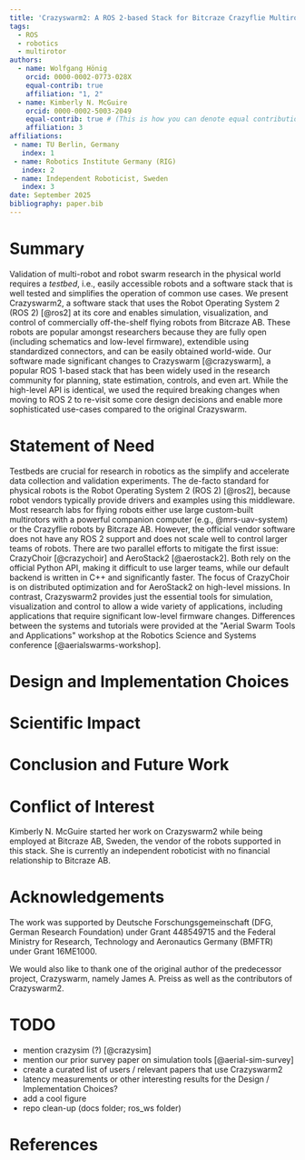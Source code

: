 ```yaml
---
title: 'Crazyswarm2: A ROS 2-based Stack for Bitcraze Crazyflie Multirotor Robots'
tags:
  - ROS
  - robotics
  - multirotor
authors:
  - name: Wolfgang Hönig
    orcid: 0000-0002-0773-028X
    equal-contrib: true
    affiliation: "1, 2"
  - name: Kimberly N. McGuire 
    orcid: 0000-0002-5003-2049
    equal-contrib: true # (This is how you can denote equal contributions between multiple authors)
    affiliation: 3
affiliations:
 - name: TU Berlin, Germany
   index: 1
 - name: Robotics Institute Germany (RIG)
   index: 2
 - name: Independent Roboticist, Sweden
   index: 3
date: September 2025
bibliography: paper.bib
---
```


<!-- Compile using:

docker run --rm --volume $PWD:/data --user $(id -u):$(id -g) --env JOURNAL=joss openjournals/inara
-->

<!-- Relevant JOSS example papers:

- https://joss.theoj.org/papers/10.21105/joss.07481
- https://joss.theoj.org/papers/10.21105/joss.07473
- https://joss.theoj.org/papers/10.21105/joss.06771
- https://joss.theoj.org/papers/10.21105/joss.05647
-->

# Summary

Validation of multi-robot and robot swarm research in the physical world requires a *testbed*, i.e., easily accessible robots and a software stack that is well tested and simplifies the operation of common use cases.
We present Crazyswarm2, a software stack that uses the Robot Operating System 2 (ROS 2) [@ros2] at its core and enables simulation, visualization, and control of commercially off-the-shelf flying robots from Bitcraze AB.
These robots are popular amongst researchers because they are fully open (including schematics and low-level firmware), extendible using standardized connectors, and can be easily obtained world-wide.
Our software made significant changes to Crazyswarm [@crazyswarm], a popular ROS 1-based stack that has been widely used in the research community for planning, state estimation, controls, and even art.
While the high-level API is identical, we used the required breaking changes when moving to ROS 2 to re-visit some core design decisions and enable more sophisticated use-cases compared to the original Crazyswarm.

# Statement of Need

Testbeds are crucial for research in robotics as the simplify and accelerate data collection and validation experiments.
The de-facto standard for physical robots is the Robot Operating System 2 (ROS 2) [@ros2], because robot vendors typically provide drivers and examples using this middleware. 
Most research labs for flying robots either use large custom-built multirotors with a powerful companion computer (e.g., @mrs-uav-system) or the Crazyflie robots by Bitcraze AB.
However, the official vendor software does not have any ROS 2 support and does not scale well to control larger teams of robots.
There are two parallel efforts to mitigate the first issue: CrazyChoir [@crazychoir] and AeroStack2 [@aerostack2]. Both rely on the official Python API, making it difficult to use larger teams, while our default backend is written in C++ and significantly faster. The focus of CrazyChoir is on distributed optimization and for AeroStack2 on high-level missions. In contrast, Crazyswarm2 provides just the essential tools for simulation, visualization and control to allow a wide variety of applications, including applications that require significant low-level firmware changes. Differences between the systems and tutorials were provided at the "Aerial Swarm Tools and Applications" workshop at the Robotics Science and Systems conference [@aerialswarms-workshop].

# Design and Implementation Choices

<!-- optional, but might be interesting and is something that the RobotDART paper has -->

# Scientific Impact

<!-- optional, perhaps better suited to integrate into the statement of need? Essentially, we want to already list "users" here -->

# Conclusion and Future Work

# Conflict of Interest

Kimberly N. McGuire started her work on Crazyswarm2 while being employed at Bitcraze AB, Sweden, the vendor of the robots supported in this stack. She is currently an independent roboticist with no financial relationship to Bitcraze AB.

# Acknowledgements

The work was supported by Deutsche Forschungsgemeinschaft (DFG, German Research Foundation) under Grant 448549715 and the Federal Ministry for Research, Technology and Aeronautics Germany (BMFTR) under Grant 16ME1000.

We would also like to thank one of the original author of the predecessor project, Crazyswarm, namely James A. Preiss as well as the contributors of Crazyswarm2.

# TODO

- mention crazysim (?) [@crazysim]
- mention our prior survey paper on simulation tools [@aerial-sim-survey]
- create a curated list of users / relevant papers that use Crazyswarm2
- latency measurements or other interesting results for the Design / Implementation Choices?
- add a cool figure
- repo clean-up (docs folder; ros_ws folder)

# References